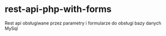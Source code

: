 # rest-api-php-with-forms
Rest api obsługiwane przez parametry i formularze do obsługi bazy danych MySql
